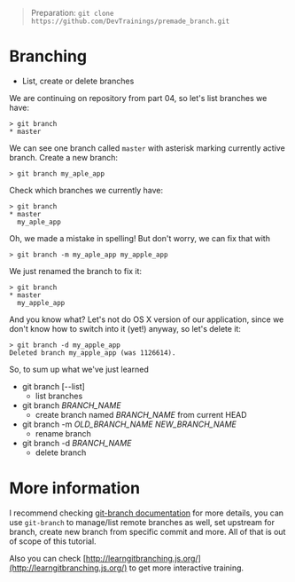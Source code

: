 > Preparation: `git clone https://github.com/DevTrainings/premade_branch.git`

# Branching

* List, create or delete branches

We are continuing on repository from part 04, so let's list branches
we have:

```
> git branch
* master
```

We can see one branch called `master` with asterisk marking currently
active branch. Create a new branch:

```
> git branch my_aple_app
```

Check which branches we currently have:

```
> git branch
* master
  my_aple_app
```

Oh, we made a mistake in spelling! But don't worry, we can fix that with

```
> git branch -m my_aple_app my_apple_app
```

We just renamed the branch to fix it:

```
> git branch
* master
  my_apple_app
```

And you know what? Let's not do OS X version of our application, since we don't know how to switch into it (yet!) anyway, so let's delete it:

```
> git branch -d my_apple_app
Deleted branch my_apple_app (was 1126614).
```

So, to sum up what we've just learned

* git branch [--list]
	* list branches
* git branch _BRANCH_NAME_
	* create branch named _BRANCH_NAME_ from current HEAD
* git branch -m _OLD_BRANCH_NAME_ _NEW_BRANCH_NAME_
	* rename branch
* git branch -d _BRANCH_NAME_
	* delete branch

# More information

I recommend checking [git-branch documentation](https://git-scm.com/docs/git-branch) for more details,
you can use `git-branch` to manage/list remote branches as well, set upstream for branch, create new branch from specific commit and more. All of that is out of scope of this tutorial.

Also you can check [http://learngitbranching.js.org/](http://learngitbranching.js.org/) to get more interactive training.
